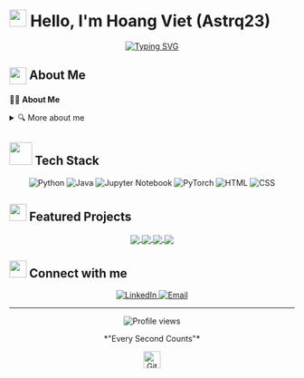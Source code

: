 # <img src="https://media.giphy.com/media/hvRJCLFzcasrR4ia7z/giphy.gif" width="30px"> Hello, I'm Hoang Viet (Astrq23)

<div align="center">
  
  <!-- Typing SVG by DenverCoder1 - https://github.com/DenverCoder1/readme-typing-svg -->
  <a href="https://git.io/typing-svg"><img src="https://readme-typing-svg.herokuapp.com?font=Fira+Code&pause=1000&color=F7D650&center=true&vCenter=true&width=435&lines=AI+Engineer;Computer+Vision;Always+Learning+New+Things" alt="Typing SVG" /></a>

 
</div>

## <img src="https://media.giphy.com/media/WUlplcMpOCEmTGBtBW/giphy.gif" width="30" style="vertical-align: middle;"> About Me

👨‍💻 **About Me**




<details>
<summary>🔍 More about me</summary>
<br>

I'm a passionate developer with over [X years] of experience in [your field]. I love solving complex problems and turning ideas into reality through elegant code. My journey in tech started when [brief story about how you started coding].

When I'm not coding, you'll find me [your hobbies/interests outside of coding].

</details>

## <img src="https://media.giphy.com/media/j2pOGeGYKe2xCCKwfi/giphy.gif" width="40"> Tech Stack

<div align="center">
  
  <!-- Existing Python badge -->
  <img src="https://img.shields.io/badge/-Python-3776AB?style=for-the-badge&logo=python&logoColor=white" alt="Python" />

  <!-- New Java badge -->
  <img src="https://img.shields.io/badge/-Java-007396?style=for-the-badge&logo=java&logoColor=white" alt="Java" />

  <!-- Jupyter Notebook badge -->
  <img src="https://img.shields.io/badge/-Jupyter-F37626?style=for-the-badge&logo=jupyter&logoColor=white" alt="Jupyter Notebook" />

  <!-- PyTorch badge -->
  <img src="https://img.shields.io/badge/-PyTorch-EE4C2C?style=for-the-badge&logo=pytorch&logoColor=white" alt="PyTorch" />

  <!-- HTML badge -->
  <img src="https://img.shields.io/badge/-HTML5-E34F26?style=for-the-badge&logo=html5&logoColor=white" alt="HTML" />

  <!-- CSS badge -->
  <img src="https://img.shields.io/badge/-CSS3-1572B6?style=for-the-badge&logo=css3&logoColor=white" alt="CSS" />
</div>



## <img src="https://media.giphy.com/media/dxn6fRlTIShoeBr69N/giphy.gif" width="30"> Featured Projects

<div align="center">
  
  <!-- Project Card Format -->
  <a href="https://github.com/Coca2302/protein_classification">
    <img align="center" src="https://github-readme-stats.vercel.app/api/pin/?username=Coca2302&repo=protein_classification&theme=tokyonight&border_radius=8&hide_border=true" />
  </a>
  <a href="https://github.com/yourusername/Multi-label-classification-on-chest-X-ray-images-with-GATN-">
    <img align="center" src="https://github-readme-stats.vercel.app/api/pin/?username=Coca2302&repo=Multi-label-classification-on-chest-X-ray-images-with-GATN-&theme=tokyonight&border_radius=8&hide_border=true" />
  </a>
  <a href="https://github.com/Coca2302/DeblurGAN">
    <img align="center" src="https://github-readme-stats.vercel.app/api/pin/?username=Coca2302&repo=DeblurGAN&theme=tokyonight&border_radius=8&hide_border=true" />
  </a>
  <a href="https://github.com/Coca2302/BlackjackGameCLI">
    <img align="center" src="https://github-readme-stats.vercel.app/api/pin/?username=Coca2302&repo=BlackjackGameCLI&theme=tokyonight&border_radius=8&hide_border=true" />
  </a>
  
</div>

## <img src="https://media.giphy.com/media/LnQjpWaON8nhr21vNW/giphy.gif" width="30"> Connect with me

<div align="center">
  
  <a href="https://www.linkedin.com/in/hoangviet23/">
    <img src="https://img.shields.io/badge/LinkedIn-0077B5?style=for-the-badge&logo=linkedin&logoColor=white" alt="LinkedIn"/>
  </a>
  
 
  <a href="mailto:nguyenhoangviet23022004@gmail.com">
    <img src="https://img.shields.io/badge/Email-D14836?style=for-the-badge&logo=gmail&logoColor=white" alt="Email"/>
  </a>
  
  
</div>



---

<div align="center">
  
  <img src="https://komarev.com/ghpvc/?username=Coca2302&label=Profile%20views&color=6e5494&style=for-the-badge" alt="Profile views" />

  <p>*"Every Second Counts"*</p>

  <img src="https://media.giphy.com/media/QaMcXSekUWx7aogAUr/giphy.gif" width="30" title="GitHub-Status"/> 

</div>


